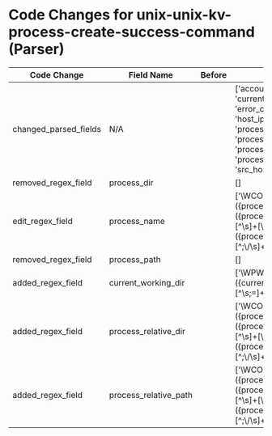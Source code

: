 # Code Changes for unix-unix-kv-process-create-success-command (Parser)

| Code Change | Field Name | Before | After |
|-------------|------------|--------|-------|
| changed_parsed_fields | N/A |  | ['account', 'current_working_dir', 'error_code', 'host', 'host_ip', 'process_command_line', 'process_name', 'process_relative_dir', 'process_relative_path', 'src_host', 'time', 'user'] |
| removed_regex_field | process_dir |  | [] |
| edit_regex_field | process_name |  | ['\WCOMMAND\\?=({process_relative_path}({process_relative_dir}[^\s]+[\\\/]+)?({process_name}[^;\\\/\s]+))\s(?:|;|$)'] |
| removed_regex_field | process_path |  | [] |
| added_regex_field | current_working_dir |  | ['\WPWD\\?=({current_working_dir}[^\s;=]+?)[\s;]*\w+='] |
| added_regex_field | process_relative_dir |  | ['\WCOMMAND\\?=({process_relative_path}({process_relative_dir}[^\s]+[\\\/]+)?({process_name}[^;\\\/\s]+))\s(?:|;|$)'] |
| added_regex_field | process_relative_path |  | ['\WCOMMAND\\?=({process_relative_path}({process_relative_dir}[^\s]+[\\\/]+)?({process_name}[^;\\\/\s]+))\s(?:|;|$)'] |